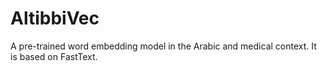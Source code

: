# AltibbiVec

A pre-trained word embedding model in the Arabic and medical context. It is based on FastText.
